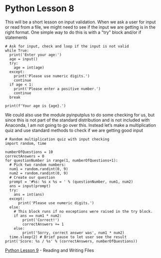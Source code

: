 # Python Lesson 8
This will be a short lesson on input validation. When we ask a user for input or read from a file, we might need to see if the input we are getting is in the right format. One simple way to do this is with a "try" block and/or if statements
```
# Ask for input, check and loop if the input is not valid
while True:
  print('Enter your age:')
  age = input()
  try:
    age = int(age)
  except:
    print('Please use numeric digits.')
    continue
  if age < 1:
    print('Please enter a positive number.')
    continue
  break

print(f'Your age is {age}.')
```
We could also use the module pyinputplus to do some checking for us, but since this is not part of the standard distribution and is not included with Anaconda, I am not going to go over this. Instead let’s make a multiplication quiz and use standard methods to check if we are getting good input
```
# Random multiplication quiz with input checking
import random, time

numberOfQuestions = 10
correctAnswers = 0
for questionNumber in range(1, numberOfQuestions+1):
  # Pick two random numbers:
  num1 = random.randint(0, 9)
  num2 = random.randint(0, 9)
  # Create our question
  prompt = '#%s: %s x %s = ' % (questionNumber, num1, num2)
  ans = input(prompt)
  try:
    ans = int(ans)
  except:
      print('Please use numeric digits.')
  else:
    # This block runs if no exceptions were raised in the try block.
    if ans == num1 * num2:
        print('Correct!')
        correctAnswers += 1
    else:
        print('Sorry, correct answer was', num1 * num2)
  time.sleep(2) # Brief pause to let user see the result
print('Score: %s / %s' % (correctAnswers, numberOfQuestions))
```
[Python Lesson 9](lesson09.md) - Reading and Writing Files

